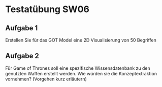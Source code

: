 # Testatübung SW06

## Aufgabe 1
Erstellen Sie für das GOT Model eine 2D Visualisierung von 50 Begriffen

## Aufgabe 2
Für Game of Thrones soll eine spezifische Wissensdatenbank zu den genutzten Waffen erstellt werden. Wie würden sie die
Konzeptextraktion vornehmen? (Vorgehen kurz erläutern)
